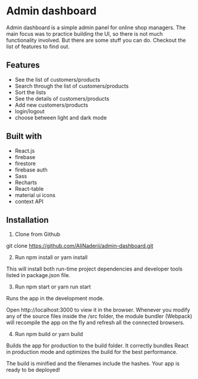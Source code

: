 # Admin dashboard

Admin dashboard is a simple admin panel for online shop managers. The main focus was to practice building the UI, so there is not much functionality involved.
But there are some stuff you can do. Checkout the list of features to find out.

## Features
- See the list of customers/products
- Search through the list of customers/products
- Sort the lists
- See the details of customers/products
- Add new customers/products
- login/logout
- choose between light and dark mode

## Built with
- React.js
- firebase
 - firestore
 - firebase auth
- Sass
- Recharts
- React-table
- material ui icons
- context API

## Installation

1. Clone from Github

git clone https://github.com/AliNaderii/admin-dashboard.git

2. Run npm install or yarn install

This will install both run-time project dependencies and developer tools listed in package.json file.

3. Run npm start or yarn run start

Runs the app in the development mode.

Open http://localhost:3000 to view it in the browser. Whenever you modify any of the source files inside the /src folder, the module bundler (Webpack) will recompile the app on the fly and refresh all the connected browsers.

4. Run npm build or yarn build

Builds the app for production to the build folder. It correctly bundles React in production mode and optimizes the build for the best performance.

The build is minified and the filenames include the hashes. Your app is ready to be deployed!
